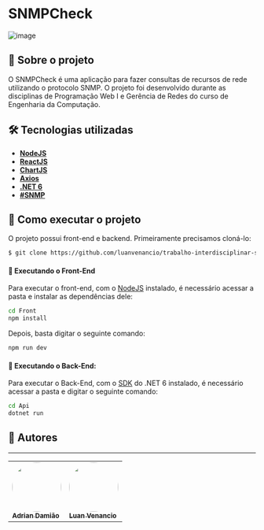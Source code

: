 # SNMPCheck

![image](https://user-images.githubusercontent.com/79238503/178380727-e421b933-2d51-4ba6-9bfb-3f33f60c9547.png)

## 📙 Sobre o projeto

O SNMPCheck é uma aplicação para fazer consultas de recursos de rede utilizando o protocolo SNMP. O projeto foi desenvolvido durante as disciplinas de Programação Web I
e Gerência de Redes do curso de Engenharia da Computação.

## 🛠 Tecnologias utilizadas

-   **[NodeJS](https://nodejs.org/download/release/v14.5.0/)**
-   **[ReactJS](https://pt-br.reactjs.org/)**
-   **[ChartJS](https://www.chartjs.org/)**
-   **[Axios](https://axios-http.com/ptbr/)**
-   **[.NET 6](https://dotnet.microsoft.com/en-us/download/dotnet/6.0)**
-   **[#SNMP](https://docs.sharpsnmp.com/)**

## 🚀 Como executar o projeto

O projeto possui front-end e backend. Primeiramente precisamos cloná-lo:

```bash
$ git clone https://github.com/luanvenancio/trabalho-interdisciplinar-snmp.git
```

#### 🧭 Executando o Front-End

Para executar o front-end, com o [NodeJS](https://nodejs.org/download/release/v14.5.0/) instalado, é necessário acessar a pasta e instalar as dependências dele:
```bash
cd Front
npm install
```
Depois, basta digitar o seguinte comando:
```bash
npm run dev
```

#### 🧭 Executando o Back-End:

Para executar o Back-End, com o [SDK](https://dotnet.microsoft.com/en-us/download/dotnet/thank-you/sdk-6.0.301-windows-x64-installer/) do .NET 6 instalado, é necessário acessar a pasta
e digitar o seguinte comando:
```bash
cd Api
dotnet run
```

## 🦸 Autores

 <table>
  <tr>
    <td>
      <a href="https://github.com/AdrianDamiao">
      <img style="border-radius: 50%;" src="https://avatars.githubusercontent.com/u/79238503?s=400&u=0c053da8367dfd37867967998749ff2c075c1958&v=4" width="100px;" alt=""/>
      <br />
      <sub><b>Adrian Damião</b></sub></a> <a href="https://github.com/AdrianDamiao" title="Adrian Damião"></a>
      <br />
    </td>
    <td>
      <a href="https://github.com/luanvenancio">
      <img style="border-radius: 50%;" src="https://avatars.githubusercontent.com/u/9398249?v=4" width="100px;" alt=""/>
      <br />
      <sub><b>Luan Venancio</b></sub></a> <a href="https://github.com/luanvenancio" title="Luan Venancio"></a>
      <br />
    </td>
  </tr>
  
---
